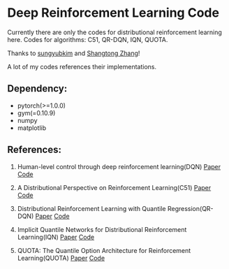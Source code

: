 # Deep Reinforcement Learning Code
Currently there are only the codes for distributional reinforcement learning here.
Codes for algorithms: C51, QR-DQN, IQN, QUOTA.

Thanks to [sungyubkim](<https://github.com/sungyubkim>) and [Shangtong Zhang](<https://github.com/ShangtongZhang>)!  

A lot of my codes references their implementations.

## Dependency:

* pytorch(>=1.0.0)
* gym(=0.10.9)
* numpy
* matplotlib

## References:

1. Human-level control through deep reinforcement learning(DQN)   [Paper](https://www.nature.com/articles/nature14236)   [Code](https://github.com/Kchu/DeepRL_CK/blob/master/Distributional_RL/0_DQN.py)

2. A Distributional Perspective on Reinforcement Learning(C51)   [Paper](https://arxiv.org/abs/1707.06887v1)   [Code](https://github.com/Kchu/DeepRL_CK/blob/master/Distributional_RL/1_C51.py)

3. Distributional Reinforcement Learning with Quantile Regression(QR-DQN)   [Paper](https://arxiv.org/abs/1710.10044v1)   [Code](https://github.com/Kchu/DeepRL_CK/blob/master/Distributional_RL/2_QR_DQN.py)

4. Implicit Quantile Networks for Distributional Reinforcement Learning(IQN)   [Paper](https://arxiv.org/abs/1806.06923v1)   [Code](https://github.com/Kchu/DeepRL_CK/blob/master/Distributional_RL/3_IQN.py)

5. QUOTA: The Quantile Option Architecture for Reinforcement Learning(QUOTA)  [Paper](https://arxiv.org/abs/1811.02073v2)   [Code](https://github.com/Kchu/DeepRL_CK/blob/master/Distributional_RL/4_QUOTA.py)
